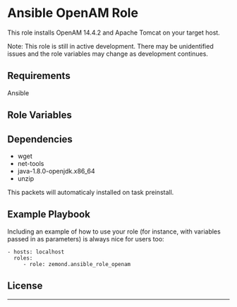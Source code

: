 Ansible OpenAM Role
=========

This role installs OpenAM 14.4.2 and Apache Tomcat on your target host.

Note: This role is still in active development. There may be unidentified issues and the role variables may change as development continues.

Requirements
------------

Ansible

Role Variables
--------------



Dependencies
------------

- wget
- net-tools
- java-1.8.0-openjdk.x86_64
- unzip

This packets will automaticaly installed on task preinstall.

Example Playbook
----------------

Including an example of how to use your role (for instance, with variables passed in as parameters) is always nice for users too:

    - hosts: localhost
      roles:
         - role: zemond.ansible_role_openam

License
-------

------------------
